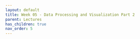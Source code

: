 ```yaml
---
layout: default
title: Week 05 - Data Processing and Visualization Part 2
parent: Lectures
has_children: true
nav_order: 5
---
```

